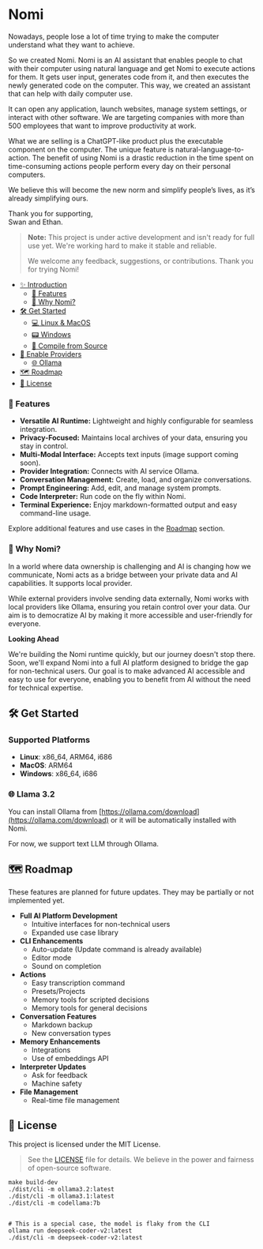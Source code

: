 # Nomi

Nowadays, people lose a lot of time trying to make the computer understand what they want to achieve.

So we created Nomi.
Nomi is an AI assistant that enables people to chat with their computer using natural language and get Nomi to execute actions for them. It gets user input, generates code from it, and then executes the newly generated code on the computer. This way, we created an assistant that can help with daily computer use.

It can open any application, launch websites, manage system settings, or interact with other software.
We are targeting companies with more than 500 employees that want to improve productivity at work.

What we are selling is a ChatGPT-like product plus the executable component on the computer.
The unique feature is natural-language-to-action.
The benefit of using Nomi is a drastic reduction in the time spent on time-consuming actions people perform every day on their personal computers.

We believe this will become the new norm and simplify people’s lives, as it’s already simplifying ours.<br />

Thank you for supporting,<br />
Swan and Ethan.


> **Note:** This project is under active development and isn't ready for full use yet. We're working hard to make it stable and reliable.
>
> We welcome any feedback, suggestions, or contributions. Thank you for trying Nomi!

- [✨ Introduction](#nomi)  
  - [🚀 Features](#-features)  
  - [🤔 Why Nomi?](#-why-nomi)  
- [🛠️ Get Started](#%EF%B8%8F-get-started)  
  - [💻 Linux & MacOS](#-linux--macos)  
  - [📟 Windows](#-windows)  
  - [🔧 Compile from Source](#-compile-from-source)  
- [🔌 Enable Providers](#-enable-providers)  
  - [🌐 Ollama](#-ollama)  
- [🗺️ Roadmap](#%EF%B8%8F-roadmap)  
- [📜 License](#-license)  


### 🚀 Features

- **Versatile AI Runtime:** Lightweight and highly configurable for seamless integration.
- **Privacy-Focused:** Maintains local archives of your data, ensuring you stay in control.
- **Multi-Modal Interface:** Accepts text inputs (image support coming soon).
- **Provider Integration:** Connects with AI service Ollama.
- **Conversation Management:** Create, load, and organize conversations.
- **Prompt Engineering:** Add, edit, and manage system prompts.
- **Code Interpreter:** Run code on the fly within Nomi.
- **Terminal Experience:** Enjoy markdown-formatted output and easy command-line usage.

Explore additional features and use cases in the [Roadmap](#roadmap) section.

### 🤔 Why Nomi?

In a world where data ownership is challenging and AI is changing how we communicate, Nomi acts as a bridge between your private data and AI capabilities. It supports local provider.

While external providers involve sending data externally, Nomi works with local providers like Ollama, ensuring you retain control over your data. Our aim is to democratize AI by making it more accessible and user-friendly for everyone.

**Looking Ahead**

We're building the Nomi runtime quickly, but our journey doesn't stop there. Soon, we'll expand Nomi into a full AI platform designed to bridge the gap for non-technical users. Our goal is to make advanced AI accessible and easy to use for everyone, enabling you to benefit from AI without the need for technical expertise.

## 🛠️ Get Started

### Supported Platforms

- **Linux**: x86_64, ARM64, i686
- **MacOS**: ARM64
- **Windows**: x86_64, i686

### 🌐 Llama 3.2

You can install Ollama from [https://ollama.com/download](https://ollama.com/download) or it will be automatically installed with Nomi.

For now, we support text LLM through Ollama.

## 🗺️ Roadmap

These features are planned for future updates. They may be partially or not implemented yet.

- **Full AI Platform Development**
  - Intuitive interfaces for non-technical users
  - Expanded use case library
- **CLI Enhancements**
  - Auto-update (Update command is already available)
  - Editor mode
  - Sound on completion
- **Actions**
  - Easy transcription command
  - Presets/Projects
  - Memory tools for scripted decisions
  - Memory tools for general decisions
- **Conversation Features**
  - Markdown backup
  - New conversation types
- **Memory Enhancements**
  - Integrations
  - Use of embeddings API
- **Interpreter Updates**
  - Ask for feedback
  - Machine safety
- **File Management**
  - Real-time file management

## 📜 License

This project is licensed under the MIT License.

> See the [LICENSE](LICENSE) file for details. We believe in the power and fairness of open-source software.


```
make build-dev
./dist/cli -m ollama3.2:latest
./dist/cli -m ollama3.1:latest
./dist/cli -m codellama:7b


# This is a special case, the model is flaky from the CLI
ollama run deepseek-coder-v2:latest
./dist/cli -m deepseek-coder-v2:latest
```
